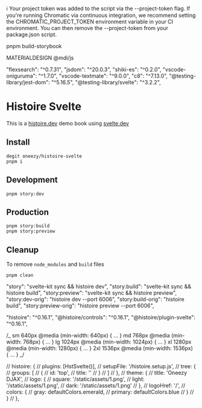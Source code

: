 ℹ Your project token was added to the script via the --project-token flag.
If you're running Chromatic via continuous integration, we recommend setting
the CHROMATIC_PROJECT_TOKEN environment variable in your CI environment.
You can then remove the --project-token from your package.json script.

pnpm build-storybook

MATERIALDESIGN @mdi/js

<!-- https://pictogrammers.com/library/mdi/ -->

"flexsearch": "^0.7.31",
"jsdom": "^20.0.3",
"shiki-es": "^0.2.0",
"vscode-oniguruma": "^1.7.0",
"vscode-textmate": "^9.0.0",
"c8": "^7.13.0",
"@testing-library/jest-dom": "^5.16.5",
"@testing-library/svelte": "^3.2.2",

# Histoire Svelte

This is a [histoire.dev](https://histoire.dev) demo book using [svelte.dev](https://svelte.dev)

## Install

```
degit oneezy/histoire-svelte
pnpm i
```

## Development

```
pnpm story:dev
```

## Production

```
pnpm story:build
pnpm story:preview
```

## Cleanup

To remove `node_modules` and `build` files

```
pnpm clean
```

<!-- ------------------- historie delete -->

"story": "svelte-kit sync && histoire dev",
"story:build": "svelte-kit sync && histoire build",
"story:preview": "svelte-kit sync && histoire preview",
"story:dev-orig": "histoire dev --port 6006",
"story:build-orig": "histoire build",
"story:preview-orig": "histoire preview --port 6006",

"histoire": "^0.16.1",
"@histoire/controls": "^0.16.1",
"@histoire/plugin-svelte": "^0.16.1",

/_
sm 640px @media (min-width: 640px) { ... }
md 768px @media (min-width: 768px) { ... }
lg 1024px @media (min-width: 1024px) { ... }
xl 1280px @media (min-width: 1280px) { ... }
2xl 1536px @media (min-width: 1536px) { ... }
_/

// histoire: {
// plugins: [HstSvelte()],
// setupFile: '/histoire.setup.js',
// tree: {
// groups: [
// {
// id: 'top',
// title: ''
// }
// ]
// },
// theme: {
// title: 'Oneezy DJAX',
// logo: {
// square: '/static/assets/1.png',
// light: '/static/assets/1.png',
// dark: '/static/assets/1.png'
// },
// logoHref: '/',
// colors: {
// gray: defaultColors.emerald,
// primary: defaultColors.blue
// }
// }
// },
